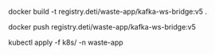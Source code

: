 
docker build -t registry.deti/waste-app/kafka-ws-bridge:v5 .

docker push registry.deti/waste-app/kafka-ws-bridge:v5

kubectl apply -f k8s/ -n waste-app 